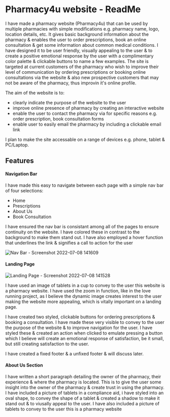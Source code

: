 <h1> Pharmacy4u website - ReadMe</h1>

<p> 
    I have made a pharmacy website (Pharmacy4u) that can be used by multiple pharmacies with simple modifications e.g. pharmacy name, logo, location details, etc. It gives basic background information about the pharmacy & enables the user to order prescriptions, book an online consultation & get some information about common medical conditions. I have designed it to be user friendly, visually appealing to the user & to create a positive emotional response by the user with a complimentary color palette & clickable buttons to name a few examples.  The site is targeted at current customers of the pharmacy who wish to improve their level of communication by ordering prescriptions or booking online consultations via the website & also new prospective customers that may not be aware of the pharmacy, thus improvin it's online profile.  

The aim of the website is to:

- clearly indicate the purpose of the website to the user
- improve online presence of pharmacy by creating an interactive website
- enable the user to contact the pharmacy via for specific reasons e.g. order prescription, book consultation forms
- enable user to easily email the pharmacy by including a clickable email link 

I plan to make the site accessable on a range of devices e.g. phone, tablet & PC/Laptop.

</p>

<h2>Features</h2>

<h4> Navigation Bar</h4>

<p>
I have made this easy to navigate between each page with a simple nav bar of four selections:
	
- Home
- Prescriptions
- About Us
- Book Consultation
    
I have ensured the nav bar is consistant among all of the pages to ensure continuity on the website. I have colored these in contrast to the background to make them stand out. I have also employed a hover function that underlines the link & signifies a call to action for the user

![Nav Bar - Screenshot 2022-07-08 141609](https://user-images.githubusercontent.com/105642587/178160515-0384c4c3-b300-4006-8c47-1397adbd36f5.png)


</p>

<h4>Landing Page</h4>

![Landing Page - Screenshot 2022-07-08 141528 ](https://user-images.githubusercontent.com/105642587/178016830-5d530624-43ad-4113-8d29-1e98351278d2.png)

<p> 
I have used an image of tablets in a cup to convey to the user this website is a pharmacy website. I have used the zoom in function, like in the love running project, as I believe the dynamic image creates interest to the user making the website more appealing, which is vitally important on a landing page.

I have created two styled, clickable buttons for ordering prescriptions & booking a consultation. I have made these very visible to convey to the user the purpose of the website & to improve navigation for the user. I have styled these & created an action when clicked to emulate pressing a button which I believe will create an emotional response of satisfaction, be it small, but still creating satisfaction to the user. 
	
I have created a fixed footer & a unfixed footer & will discuss later. 

</p>

<h4>About Us Section</h4>

<p>
I have written a short paragraph detailing the owner of the pharmacy, their experience & where the pharmacy is located. This is to give the user some insight into the owner of the pharmacy & create trust in using the pharmacy.  I have included a picture of tablets in a compliance aid, i have styled into an oval shape, to convey the shape of a tablet & created a shadow to make it stand out & to viusally appeal to the user.  I have also included a picture of tablets to convey to the user this is a pharmacy website  

</p>



																																			


                                                                       
                                              





  

